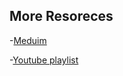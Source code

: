 ## More Resoreces 

  -[Meduim](https://medium.com/@akshatarora7/mastering-api-calls-and-response-handling-with-dio-in-flutter-8f3b78b644de)
  
  -[Youtube playlist](https://www.youtube.com/playlist?list=PLW3uJGWFOnbEw2PfOLoBV8msehVZtIWFz)
